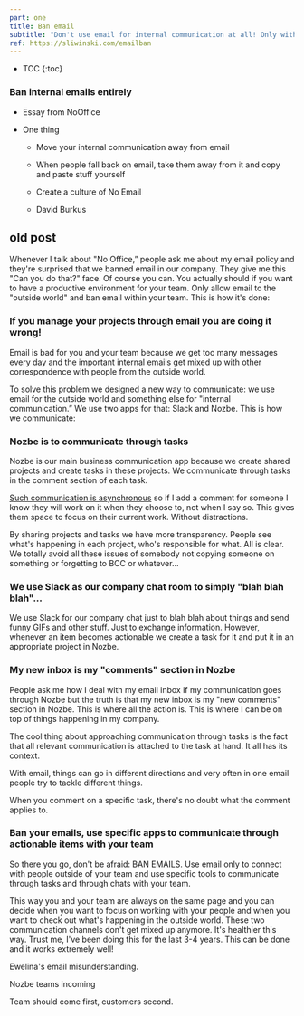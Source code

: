 ```yaml
---
part: one
title: Ban email
subtitle: "Don't use email for internal communication at all! Only with the outside world!"
ref: https://sliwinski.com/emailban
---
```


* TOC
{:toc}

### Ban internal emails entirely

- Essay from NoOffice

- One thing

	- Move your internal communication away from email

	- When people fall back on email, take them away from it and copy and paste stuff yourself

	- Create a culture of No Email

	- David Burkus


## old post

Whenever I talk about "No Office,” people ask me about my email policy and they're surprised that we banned email in our company. They give me this "Can you do that?" face. Of course you can. You actually should if you want to have a productive environment for your team. Only allow email to the "outside world" and ban email within your team. This is how it's done:

### If you manage your projects through email you are doing it wrong!

Email is bad for you and your team because we get too many messages every day and the important internal emails get mixed up with other correspondence with people from the outside world.

To solve this problem we designed a new way to communicate: we use email for the outside world and something else for "internal communication.” We use two apps for that: Slack and Nozbe. This is how we communicate:

### Nozbe is to communicate through tasks

Nozbe is our main business communication app because we create shared projects and create tasks in these projects. We communicate through tasks in the comment section of each task.

[Such communication is asynchronous](https://sliwinski.com/communication-pyramid/) so if I add a comment for someone I know they will work on it when they choose to, not when I say so. This gives them space to focus on their current work. Without distractions.

By sharing projects and tasks we have more transparency. People see what's happening in each project, who's responsible for what. All is clear. We totally avoid all these issues of somebody not copying someone on something or forgetting to BCC or whatever...

### We use Slack as our company chat room to simply "blah blah blah"...

We use Slack for our company chat just to blah blah about things and send funny GIFs and other stuff. Just to exchange information. However, whenever an item becomes actionable we create a task for it and put it in an appropriate project in Nozbe.

### My new inbox is my "comments" section in Nozbe

People ask me how I deal with my email inbox if my communication goes through Nozbe but the truth is that my new inbox is my "new comments" section in Nozbe. This is where all the action is. This is where I can be on top of things happening in my company.

The cool thing about approaching communication through tasks is the fact that all relevant communication is attached to the task at hand. It all has its context.

With email, things can go in different directions and very often in one email people try to tackle different things.

When you comment on a specific task, there's no doubt what the comment applies to.

### Ban your emails, use specific apps to communicate through actionable items with your team

So there you go, don't be afraid: BAN EMAILS. Use email only to connect with people outside of your team and use specific tools to communicate through tasks and through chats with your team.

This way you and your team are always on the same page and you can decide when you want to focus on working with your people and when you want to check out what's happening in the outside world. These two communication channels don't get mixed up anymore. It's healthier this way. Trust me, I've been doing this for the last 3-4 years. This can be done and it works extremely well!

Ewelina's email misunderstanding. 

Nozbe teams incoming

Team should come first, customers second. 